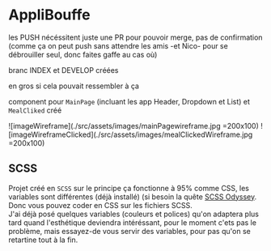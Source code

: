 # AppliBouffe

les PUSH nécéssitent juste une PR pour pouvoir merge, pas de confirmation (comme ça on peut push sans attendre les amis -et Nico- pour se débrouiller seul, donc faites gaffe au cas où)  
  
branc INDEX et DEVELOP créées
  
en gros si cela pouvait ressembler à ça  
  
component pour `MainPage` (incluant les app Header, Dropdown et List) et `MealCliked` créé
  
![imageWireframe](./src/assets/images/mainPagewireframe.jpg =200x100) ![imageWireframeClicked](./src/assets/images/mealClickedWireframe.jpg =200x100)  

## SCSS

Projet créé en `SCSS` sur le principe ça fonctionne à 95% comme CSS, les variables sont différentes (déjà installé) (si besoin la quête [SCSS Odyssey](https://odyssey.wildcodeschool.com/quests/551). Donc vous pouvez coder en CSS sur les fichiers SCSS.  
J'ai déjà posé quelques variables (couleurs et polices) qu'on adaptera plus tard quand l'esthétique deviendra intéréssant, pour le moment c'ets pas le problème, mais essayez-de vous servir des variables, pour pas qu'on se retartine tout à la fin.
